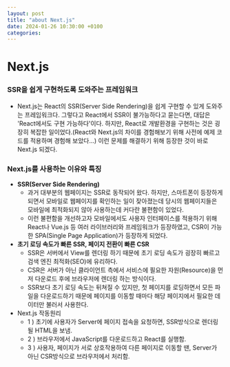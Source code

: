 ```yaml
---
layout: post
title: "about Next.js"
date: 2024-01-26 10:30:00 +0100
categories:
---
```


# Next.js

### **SSR을 쉽게 구현하도록 도와주는 프레임워크**

- Next.js는 React의 SSR(Server Side Rendering)을 쉽게 구현할 수 있게 도와주는 프레임워크다. 그렇다고 React에서 SSR이 불가능하다고 묻는다면, 대답은 'React에서도 구현 가능하다'이다. 하지만, React로 개발환경을 구현하는 것은 굉장히 복잡한 일이었다.(React와 Next.js의 차이를 경험해보기 위해 사전에 예제 코드를 적용하며 경험해 보았다...) 이런 문제를 해결하기 위해 등장한 것이 바로 Next.js 되겠다.

### **Next.js를 사용하는 이유와 특징**

- **SSR(Server Side Rendering)**
  - 과거 대부분의 웹페이지는 SSR로 동작되어 왔다. 하지만, 스마트폰이 등장하게 되면서 모바일로 웹페이지를 확인하는 일이 잦아졌는데 당시의 웹페이지들은 모바일에 최적화되지 않아 사용하는데 커다란 불편함이 있었다.
  - 이런 불편함을 개선하고자 모바일에서도 사용자 인터페이스를 적용하기 위해 React나 Vue.js 등 여러 라이브러리와 프레임워크가 등장하였고, CSR이 가능한 SPA(Single Page Application)가 등장하게 되었다.
- **초기 로딩 속도가 빠른 SSR, 페이지 전환이 빠른 CSR**
  - SSR은 서버에서 View를 렌더링 하기 때문에 초기 로딩 속도가 굉장히 빠르고 검색 엔진 최적화(SEO)에 유리하다.
  - CSR은 서버가 아닌 클라이언트 측에서 서비스에 필요한 자원(Resource)을 먼저 다운로드 후에 브라우저에 렌더링 하는 방식이다.
  - SSR보다 초기 로딩 속도는 뒤쳐질 수 있지만, 첫 페이지를 로딩하면서 모든 파일을 다운로드하기 때문에 페이지를 이동할 때마다 해당 페이지에서 필요한 데이터만 불러서 사용한다.
- Next.js 작동원리
  - 1 ) 초기에 사용자가 Server에 페이지 접속을 요청하면, SSR방식으로 렌더링 될 HTML을 보냄.
  - 2 ) 브라우저에서 JavaScript를 다운로드하고 React를 실행함.
  - 3 ) 사용자, 페이지가 서로 상호작용하여 다른 페이지로 이동할 땐, Server가 아닌 CSR방식으로 브라우저에서 처리함.

